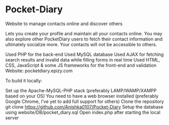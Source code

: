 # Pocket-Diary
Website to manage contacts online and discover others

Lets you create your profile and maintain all your contacts online. You may also explore other PocketDiary users to fetch their contact information and ultimately socialize more. Your contacts will not be accessible to others.

Used PHP for the back-end
Used MySQL database
Used AJAX for fetching search results and invalid data while filling forms in real time
Used HTML, CSS, JavaScript & some JS frameworks for the front-end and validation
Website: pocketdiary.epizy.com

To build it locally:

Set up the Apache-MySQL-PHP stack (preferably LAMP/WAMP/XAMPP based on your OS)
You need to have a web browser installed (preferably Google Chrome, I've yet to add full support for others)
Clone the repository git clone https://github.com/Anishka0107/Pocket-Diary
Setup the database using website/DB/pocket_diary.sql
Open index.php after starting the local server
